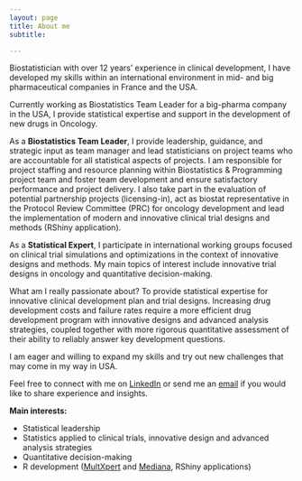 ```yaml
---
layout: page
title: About me
subtitle: 

---
```


Biostatistician with over 12 years’ experience in clinical development, I have developed my skills within an international environment in mid- and big pharmaceutical companies in France and the USA.

Currently working as Biostatistics Team Leader for a big-pharma company in the USA, I provide statistical expertise and support in the development of new drugs in Oncology.

As a **Biostatistics Team Leader**, I provide leadership, guidance, and strategic input as team manager and lead statisticians on project teams who are accountable for all statistical aspects of projects. I am responsible for project staffing and resource planning within Biostatistics & Programming project team and foster team development and ensure satisfactory performance and project delivery. I also take part in the evaluation of potential partnership projects (licensing-in), act as biostat representative in the Protocol Review Committee (PRC) for oncology development and lead the implementation of modern and innovative clinical trial designs and methods (RShiny application).

As a **Statistical Expert**, I participate in international working groups focused on clinical trial simulations and optimizations in the context of innovative designs and methods. My main topics of interest include innovative trial designs in oncology and quantitative decision-making.

What am I really passionate about? To provide statistical expertise for innovative clinical development plan and trial designs. Increasing drug development costs and failure rates require a more efficient drug development program with innovative designs and advanced analysis strategies, coupled together with more rigorous quantitative assessment of their ability to reliably answer key development questions.

I am eager and willing to expand my skills and try out new challenges that may come in my way in USA.

Feel free to connect with me on [LinkedIn](https://www.linkedin.com/in/pauxgautier/) or send me an [email](mailto:*gautier@paux.fr*) if you would like to share experience and insights.

**Main interests:**
- Statistical leadership
- Statistics applied to clinical trials, innovative design and advanced analysis strategies
- Quantitative decision-making
- R development ([MultXpert](https://cran.r-project.org/web/packages/multxpert/index.html) and [Mediana](https://cran.r-project.org/web/packages/Mediana/index.html), RShiny applications)

